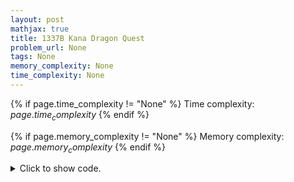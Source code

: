 ```yaml
---
layout: post
mathjax: true
title: 1337B Kana Dragon Quest
problem_url: None
tags: None
memory_complexity: None
time_complexity: None
---
```




{% if page.time_complexity != "None" %}
Time complexity: ${{ page.time_complexity }}$
{% endif %}

{% if page.memory_complexity != "None" %}
Memory complexity: ${{ page.memory_complexity }}$
{% endif %}

<details>
<summary>
<p style="display:inline">Click to show code.</p>
</summary>
```cpp
{% raw %}
using namespace std;
inline void void_absorption(int &x) { x = x / 2 + 10; }
inline void lightning_strike(int &x) { x = x - 10; }
bool solve(int x, int n, int m)
{
    while (n-- > 0 and x > 20)
        void_absorption(x);
    while (m-- > 0 and x > 0)
        lightning_strike(x);
    return x <= 0;
}
int main(void)
{
    int t, x, n, m;
    cin >> t;
    while (t--)
    {
        cin >> x >> n >> m;
        cout << (solve(x, n, m) ? "YES" : "NO") << endl;
    }
    return 0;
}

{% endraw %}
```
</details>

